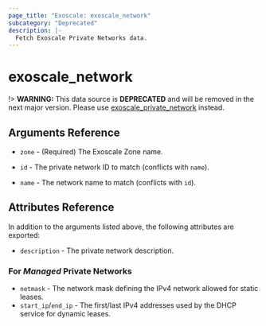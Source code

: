 ```yaml
---
page_title: "Exoscale: exoscale_network"
subcategory: "Deprecated"
description: |-
  Fetch Exoscale Private Networks data.
---
```


# exoscale\_network

!> **WARNING:** This data source is **DEPRECATED** and will be removed in the next major version. Please use [exoscale_private_network](./private_network.md) instead.


## Arguments Reference

* `zone` - (Required) The Exoscale Zone name.

* `id` - The private network ID to match (conflicts with `name`).
* `name` - The network name to match (conflicts with `id`).


## Attributes Reference

In addition to the arguments listed above, the following attributes are exported:

* `description` - The private network description.

### For *Managed* Private Networks

* `netmask` - The network mask defining the IPv4 network allowed for static leases.
* `start_ip`/`end_ip` - The first/last IPv4 addresses used by the DHCP service for dynamic leases.
